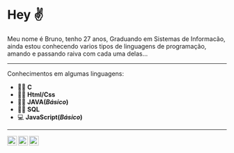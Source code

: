 # Hey ✌

Meu nome é Bruno, tenho 27 anos, Graduando em Sistemas de Informacão, ainda estou conhecendo varios tipos de linguagens de programação, amando e passando raiva com cada uma delas...

---
Conhecimentos em algumas linguagens:
* 👨‍💻 **C**
* 👨‍💻 **Html/Css**
* 👨‍💻 **JAVA(__*Básico*__)**
* 👨‍💻 **SQL**
* 💻 **JavaScript(__*Básico*__)**
---
<a target="_blank" href="https://www.linkedin.com/in/brunofsi/">
  <img align="left" alt="Linkedin" width="22px" src="https://cdn-icons-png.flaticon.com/512/1384/1384072.png" />
</a>
<a target="_blank" href="https://www.instagram.com/brunof_si/">
  <img align="left" alt="Instagram" width="22px" src="https://cdn-icons-png.flaticon.com/512/1384/1384073.png" />
</a>
<a target="_blank" href="https://twitter.com/fsi_bruno">
  <img align="left" alt="Twitter" width="22px" src="https://cdn-icons-png.flaticon.com/512/1384/1384075.png" />
</a>
</br>
